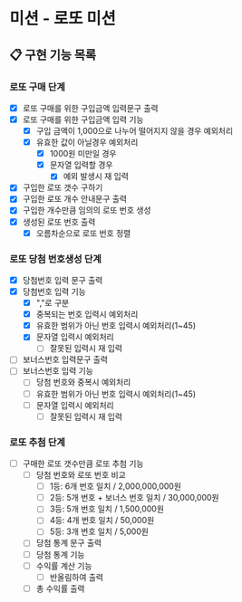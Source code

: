 # 미션 - 로또 미션

## 📋 구현 기능 목록

### 로또 구매 단계

- [x] 로또 구매를 위한 구입금액 입력문구 출력 
- [x] 로또 구매를 위한 구입금액 입력 기능
  - [x] 구입 금액이 1,000으로 나누어 떨어지지 않을 경우 예외처리
  - [x] 유효한 값이 아닐경우 예외처리
    - [x] 1000원 미만일 경우
    - [x] 문자열 입력할 경우
      - [x] 예외 발생시 재 입력
- [x] 구입한 로또 갯수 구하기
- [x] 구입한 로또 개수 안내문구 출력
- [x] 구입한 개수만큼 임의의 로또 번호 생성
- [x] 생성된 로또 번호 출력
  - [x] 오름차순으로 로또 번호 정렬

### 로또 당첨 번호생성 단계

- [x] 당첨번호 입력 문구 출력
- [x] 당첨번호 입력 기능
  - [x] ","로 구분
  - [x] 중복되는 번호 입력시 예외처리
  - [x] 유효한 범위가 아닌 번호 입력시 예외처리(1~45)
  - [x] 문자열 입력시 예외처리
    -[ ] 잘못된 입력시 재 입력
- [ ] 보너스번호 입력문구 출력
- [ ] 보너스번호 입력 기능
  - [ ] 당첨 번호와 중복시 예외처리
  - [ ] 유효한 범위가 아닌 번호 입력시 예외처리(1~45)
  - [ ] 문자열 입력시 예외처리
    -[ ] 잘못된 입력시 재 입력

### 로또 추첨 단계

-[ ] 구매한 로또 갯수만큼 로또 추첨 기능
  - [ ] 당첨 번호와 로또 번호 비교
    - [ ] 1등: 6개 번호 일치 / 2,000,000,000원
    - [ ] 2등: 5개 번호 + 보너스 번호 일치 / 30,000,000원
    - [ ] 3등: 5개 번호 일치 / 1,500,000원
    - [ ] 4등: 4개 번호 일치 / 50,000원
    - [ ] 5등: 3개 번호 일치 / 5,000원
  - [ ] 당첨 통계 문구 출력
  - [ ] 당첨 통계 기능
  - [ ] 수익률 계산 기능
    - [ ] 반올림하여 출력
  - [ ] 총 수익률 출력 

